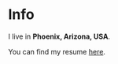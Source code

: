 # Info

I live in **Phoenix, Arizona, USA**.

You can find my resume [here](assets/dave-tapley.pdf).

